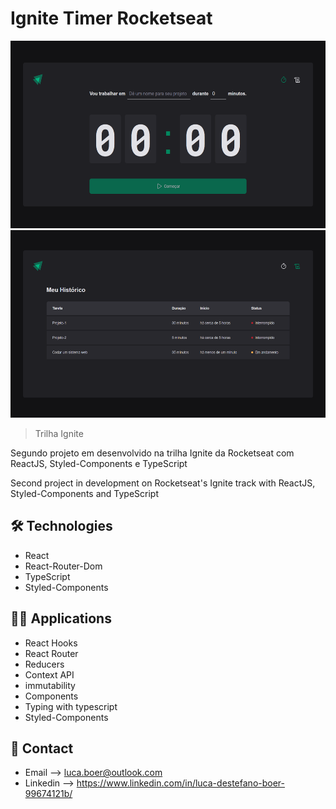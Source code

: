 # Ignite Timer Rocketseat

<span align="center">
    <img height="300" src="./github/preview1.png">
    <img height="300" src="./github/preview2.png">
</span>
    
</p>

> Trilha Ignite

Segundo projeto em desenvolvido na trilha Ignite da Rocketseat com ReactJS, Styled-Components e TypeScript

Second project in development on Rocketseat's Ignite track with ReactJS, Styled-Components and TypeScript

## 🛠 Technologies

- React
- React-Router-Dom
- TypeScript
- Styled-Components

## 🧑‍💻 Applications

- React Hooks
- React Router
- Reducers
- Context API
- immutability
- Components
- Typing with typescript
- Styled-Components

## 💛 Contact

- Email --> luca.boer@outlook.com
- Linkedin --> https://www.linkedin.com/in/luca-destefano-boer-99674121b/
